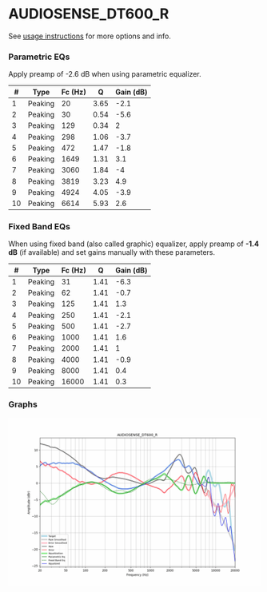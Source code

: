 # AUDIOSENSE_DT600_R
See [usage instructions](https://github.com/jaakkopasanen/AutoEq#usage) for more options and info.

### Parametric EQs
Apply preamp of -2.6 dB when using parametric equalizer.

|   # | Type    |   Fc (Hz) |    Q |   Gain (dB) |
|-----|---------|-----------|------|-------------|
|   1 | Peaking |        20 | 3.65 |        -2.1 |
|   2 | Peaking |        30 | 0.54 |        -5.6 |
|   3 | Peaking |       129 | 0.34 |         2   |
|   4 | Peaking |       298 | 1.06 |        -3.7 |
|   5 | Peaking |       472 | 1.47 |        -1.8 |
|   6 | Peaking |      1649 | 1.31 |         3.1 |
|   7 | Peaking |      3060 | 1.84 |        -4   |
|   8 | Peaking |      3819 | 3.23 |         4.9 |
|   9 | Peaking |      4924 | 4.05 |        -3.9 |
|  10 | Peaking |      6614 | 5.93 |         2.6 |

### Fixed Band EQs
When using fixed band (also called graphic) equalizer, apply preamp of **-1.4 dB** (if available) and set gains manually with these parameters.

|   # | Type    |   Fc (Hz) |    Q |   Gain (dB) |
|-----|---------|-----------|------|-------------|
|   1 | Peaking |        31 | 1.41 |        -6.3 |
|   2 | Peaking |        62 | 1.41 |        -0.7 |
|   3 | Peaking |       125 | 1.41 |         1.3 |
|   4 | Peaking |       250 | 1.41 |        -2.1 |
|   5 | Peaking |       500 | 1.41 |        -2.7 |
|   6 | Peaking |      1000 | 1.41 |         1.6 |
|   7 | Peaking |      2000 | 1.41 |         1   |
|   8 | Peaking |      4000 | 1.41 |        -0.9 |
|   9 | Peaking |      8000 | 1.41 |         0.4 |
|  10 | Peaking |     16000 | 1.41 |         0.3 |

### Graphs
![](./AUDIOSENSE_DT600_R.png)
